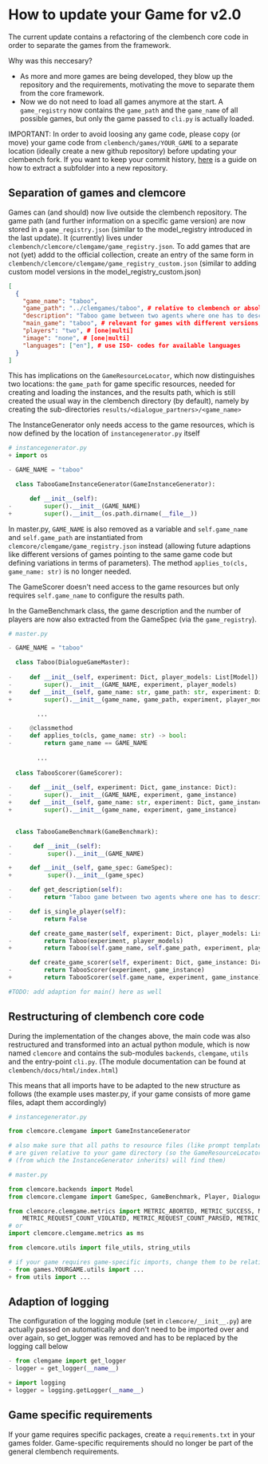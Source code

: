# How to update your Game for v2.0

The current update contains a refactoring of the clembench core code in order to separate the games from the framework. 

Why was this neccesary? 
- As more and more games are being developed, they blow up the repository and the requirements, motivating the move to separate them from the core framework.
- Now we do not need to load all games anymore at the start. A `game_registry` now contains the `game_path` and the `game_name` of all possible games, but only the game passed to `cli.py` is actually loaded.

IMPORTANT: In order to avoid loosing any game code, please copy (or move) your game code from `clembench/games/YOUR_GAME` to a separate location (ideally create a new github repository) before updating your clembench fork. If you want to keep your commit history, [here](https://docs.github.com/en/get-started/using-git/splitting-a-subfolder-out-into-a-new-repository) is a guide on how to extract a subfolder into a new repository. 

## Separation of games and clemcore
Games can (and should) now live outside the clembench repository. The game path (and further information on a specific game version) are now stored in a `game_registry.json` (similar to the model_registry introduced in the last update). It (currently) lives under `clembench/clemcore/clemgame/game_registry.json`. 
To add games that are not (yet) addd to the official collection, create an entry of the same form in `clembench/clemcore/clemgame/game_registry_custom.json`
(similar to adding custom model versions in the model_registry_custom.json)
```json
[
  {
    "game_name": "taboo",
    "game_path": "../clemgames/taboo", # relative to clembench or absolute 
    "description": "Taboo game between two agents where one has to describe a word for the other to guess.", # copied from GameBenchmark get_description() in master.py
    "main_game": "taboo", # relevant for games with different versions, otherwise same as game_name
    "players": "two", # [one|multi]
    "image": "none", # [one|multi]
    "languages": ["en"], # use ISO- codes for available languages
  }
]
```
This has implications on the `GameResourceLocator`, which now distinguishes two locations: the `game_path` for game specific resources, needed for creating and loading the instances, and the results path, which is still created the usual way in the clembench directory (by default), namely by creating the sub-directories `results/<dialogue_partners>/<game_name>`

The InstanceGenerator only needs access to the game resources, which is now defined by the location of `instancegenerator.py` itself
```python
# instancegenerator.py
+ import os

- GAME_NAME = "taboo"

  class TabooGameInstanceGenerator(GameInstanceGenerator):

      def __init__(self):
-         super().__init__(GAME_NAME)
+         super().__init__(os.path.dirname(__file__))

```
In master.py, `GAME_NAME` is also removed as a variable and `self.game_name` and `self.game_path` are instantiated from `clemcore/clemgame/game_registry.json` instead (allowing future adaptions like different versions of games pointing to the same game code but defining variations in terms of parameters). 
The method `applies_to(cls, game_name: str)` is no longer needed.


The GameScorer doesn't need access to the game resources but only requires `self.game_name` to configure the results path.

In the GameBenchmark class, the game description and the number of players are now also extracted from the GameSpec (via the `game_registry`).
```python
# master.py

- GAME_NAME = "taboo"

  class Taboo(DialogueGameMaster):
    
-     def __init__(self, experiment: Dict, player_models: List[Model]):
-         super().__init__(GAME_NAME, experiment, player_models)
+     def __init__(self, game_name: str, game_path: str, experiment: Dict, player_models: List[Model]):
+         super().__init__(game_name, game_path, experiment, player_models)

        ...

-     @classmethod
-     def applies_to(cls, game_name: str) -> bool:
-         return game_name == GAME_NAME
  
        ...
        
  class TabooScorer(GameScorer):
    
-     def __init__(self, experiment: Dict, game_instance: Dict):
-         super().__init__(GAME_NAME, experiment, game_instance)
+     def __init__(self, game_name: str, experiment: Dict, game_instance: Dict):
+         super().__init__(game_name, experiment, game_instance)

    
  class TabooGameBenchmark(GameBenchmark):

-      def __init__(self):
-          super().__init__(GAME_NAME)

+     def __init__(self, game_spec: GameSpec): 
+          super().__init__(game_spec)

-     def get_description(self):
-         return "Taboo game between two agents where one has to describe a word for the other to guess."

-     def is_single_player(self):
-         return False

      def create_game_master(self, experiment: Dict, player_models: List[Model]) -> DialogueGameMaster:
-         return Taboo(experiment, player_models)
+         return Taboo(self.game_name, self.game_path, experiment, player_models)

      def create_game_scorer(self, experiment: Dict, game_instance: Dict) -> GameScorer:
-         return TabooScorer(experiment, game_instance)
+         return TabooScorer(self.game_name, experiment, game_instance)     

#TODO: add adaption for main() here as well

```

## Restructuring of clembench core code

During the implementation of the changes above, the main code was also restructured and transformed into an actual python module, which is now named `clemcore` and contains the sub-modules `backends`, `clemgame`, `utils` and the entry-point `cli.py`. (The module documentation can be found at `clembench/docs/html/index.html`)

This means that all imports have to be adapted to the new structure as follows (the example uses master.py, if your game consists of more game files, adapt them accordingly)


```python
# instancegenerator.py

from clemcore.clemgame import GameInstanceGenerator

# also make sure that all paths to resource files (like prompt templates) 
# are given relative to your game directory (so the GameResourceLocator 
# (from which the InstanceGenerator inherits) will find them)

```

```python
# master.py

from clemcore.backends import Model
from clemcore.clemgame import GameSpec, GameBenchmark, Player, DialogueGameMaster, GameScorer

from clemcore.clemgame.metrics import METRIC_ABORTED, METRIC_SUCCESS, METRIC_LOSE, METRIC_REQUEST_COUNT, \
    METRIC_REQUEST_COUNT_VIOLATED, METRIC_REQUEST_COUNT_PARSED, METRIC_REQUEST_SUCCESS, BENCH_SCORE
# or 
import clemcore.clemgame.metrics as ms

from clemcore.utils import file_utils, string_utils

# if your game requires game-specific imports, change them to be relative to your game folder  
- from games.YOURGAME.utils import ...
+ from utils import ...

```

## Adaption of logging

The configuration of the logging module (set in `clemcore/__init__.py`) 
are actually passed on automatically and don't need to be imported over 
and over again, so get_logger was removed and has to be replaced by 
the logging call below

```python
- from clemgame import get_logger
- logger = get_logger(__name__)

+ import logging
+ logger = logging.getLogger(__name__)
```

## Game specific requirements
If your game requires specific packages, create a `requirements.txt` in your games folder. Game-specific requirements should no longer be part of the general clembench requirements.

